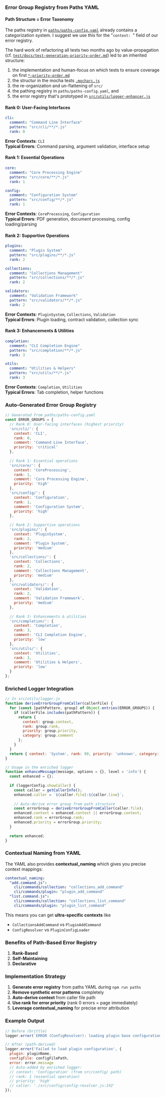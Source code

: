 ### Error Group Registry from Paths YAML

#### Path Structure = Error Taxonomy

The paths registry in [`paths/paths-config.yaml`](../../paths/paths-config.yaml) already contains a categorization system.
I suggest we use this for the "`context: `" field of our error registry.

The hard work of refactoring all tests two months ago by value-propagation
(cf. [`test/docs/test-generation-priority-order.md`](../../test/docs/test-generation-priority-order.md))
led to an inherited structure:

1. the implementation and human-focus on which tests to ensure coverage on first
  [`*-priority-order.md`](../../test/docs/test-generation-priority-order.md)
2. the structur in the mocha tests [`.mocharc.js`](../../.mocharc.js)
3. the re-organization and un-flattening of `src/` 
4. the pathing registry in `paths/paths-config.yaml`, and
5. the error registry that's prototyped in [`src/utils/logger-enhancer.js`](../../src/utils/logger-enhancer.js)

#### Rank 0: User-Facing Interfaces
```yaml
cli:
  comment: "Command Line Interface"
  pattern: "src/cli/**/*.js"
  rank: 0
```
**Error Contexts**: `CLI` \
**Typical Errors**: Command parsing, argument validation, interface setup

#### Rank 1: Essential Operations  
```yaml
core:
  comment: "Core Processing Engine" 
  pattern: "src/core/**/*.js"
  rank: 1

config:
  comment: "Configuration System"
  pattern: "src/config/**/*.js" 
  rank: 1
```
**Error Contexts**: `CoreProcessing`, `Configuration` \
**Typical Errors**: PDF generation, document processing, config loading/parsing

#### Rank 2: Supportive Operations
```yaml
plugins:
  comment: "Plugin System"
  pattern: "src/plugins/**/*.js"
  rank: 2

collections:
  comment: "Collections Management" 
  pattern: "src/collections/**/*.js"
  rank: 2

validators:
  comment: "Validation Framework"
  pattern: "src/validators/**/*.js"
  rank: 2
```
**Error Contexts**: `PluginSystem`, `Collections`, `Validation` \
**Typical Errors**: Plugin loading, contract validation, collection sync

#### Rank 3: Enhancements & Utilities
```yaml
completion:
  comment: "CLI Completion Engine"
  pattern: "src/completion/**/*.js"
  rank: 3

utils:
  comment: "Utilities & Helpers"
  pattern: "src/utils/**/*.js" 
  rank: 3
```
**Error Contexts**: `Completion`, `Utilities` \
**Typical Errors**: Tab completion, helper functions

### Auto-Generated Error Group Registry

```javascript
// Generated from paths/paths-config.yaml
const ERROR_GROUPS = {
  // Rank 0: User-facing interfaces (highest priority)
  'src/cli/': { 
    context: 'CLI', 
    rank: 0, 
    comment: 'Command Line Interface',
    priority: 'critical'
  },
  
  // Rank 1: Essential operations  
  'src/core/': { 
    context: 'CoreProcessing', 
    rank: 1, 
    comment: 'Core Processing Engine',
    priority: 'high' 
  },
  'src/config/': { 
    context: 'Configuration', 
    rank: 1, 
    comment: 'Configuration System',
    priority: 'high'
  },
  
  // Rank 2: Supportive operations
  'src/plugins/': { 
    context: 'PluginSystem', 
    rank: 2, 
    comment: 'Plugin System',
    priority: 'medium'
  },
  'src/collections/': { 
    context: 'Collections', 
    rank: 2, 
    comment: 'Collections Management',
    priority: 'medium' 
  },
  'src/validators/': { 
    context: 'Validation', 
    rank: 2, 
    comment: 'Validation Framework',
    priority: 'medium'
  },
  
  // Rank 3: Enhancements & utilities
  'src/completion/': { 
    context: 'Completion', 
    rank: 3, 
    comment: 'CLI Completion Engine',
    priority: 'low'
  },
  'src/utils/': { 
    context: 'Utilities', 
    rank: 3, 
    comment: 'Utilities & Helpers', 
    priority: 'low'
  }
};
```

### Enriched Logger Integration

```javascript
// In src/utils/logger.js
function deriveErrorGroupFromCaller(callerFile) {
  for (const [pathPattern, group] of Object.entries(ERROR_GROUPS)) {
    if (callerFile.includes(pathPattern)) {
      return {
        context: group.context,
        rank: group.rank,
        priority: group.priority,
        category: group.comment
      };
    }
  }
  return { context: 'System', rank: 99, priority: 'unknown', category: 'Unclassified' };
}

// Usage in the enriched logger
function enhanceMessage(message, options = {}, level = 'info') {
  const enhanced = {};
  
  if (loggerConfig.showCaller) {
    const caller = getCallerInfo();
    enhanced.caller = `${caller.file}:${caller.line}`;
    
    // Auto-derive error group from path structure
    const errorGroup = deriveErrorGroupFromCaller(caller.file);
    enhanced.context = enhanced.context || errorGroup.context;
    enhanced.rank = errorGroup.rank;
    enhanced.priority = errorGroup.priority;
  }
  
  return enhanced;
}
```

### Contextual Naming from YAML

The YAML also provides **contextual_naming** which gives you precise context mappings:

```yaml
contextual_naming:
  "add.command.js":
    cli/commands/collection: "collections_add_command"
    cli/commands/plugin: "plugin_add_command"
  "list.command.js":
    cli/commands/collection: "collections_list_command"  
    cli/commands/plugin: "plugin_list_command"
```

This means you can get **ultra-specific contexts** like
- `CollectionsAddCommand` vs `PluginAddCommand`
- `ConfigResolver` vs `PluginConfigLoader`

### Benefits of Path-Based Error Registry

1. **Rank-Based**
2. **Self-Maintaining**
3. **Declarative**

### Implementation Strategy

1. **Generate error registry** from paths YAML during `npm run paths`
2. **Remove synthetic error patterns** completely 
3. **Auto-derive context** from caller file path
4. **Use rank for error priority** (rank 0 errors = page immediately)
5. **Leverage contextual_naming** for precise error attribution

### Example Output

```javascript
// Before (brittle)
logger.error(`ERROR (ConfigResolver): loading plugin base configuration from '${configFilePath}' for ${pluginName}: ${error.message}`)

// After (path-derived)
logger.error('Failed to load plugin configuration', {
  plugin: pluginName,
  configFile: configFilePath, 
  error: error.message
  // Auto-added by enriched logger:
  // context: 'Configuration' (from src/config/ path)
  // rank: 1 (essential operation)
  // priority: 'high'
  // caller: './src/config/config-resolver.js:142'
});
```


